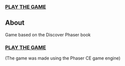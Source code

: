 ### [PLAY THE GAME](https://nilasrd.github.io/tutorial/tutorial/index.html)

## About
Game based on the Discover Phaser book

### [PLAY THE GAME](https://nilasrd.github.io/tutorial/tutorial/index.html)

(The game was made using the Phaser CE game engine)


